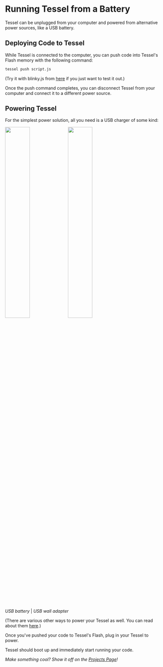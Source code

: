 # Running Tessel from a Battery
 Tessel can be unplugged from your computer and powered from alternative power sources, like a USB battery.
 
## Deploying Code to Tessel

While Tessel is connected to the computer, you can push code into Tessel's Flash memory with the following command:

```sh
tessel push script.js
```
(Try it with blinky.js from [here](http://start.tessel.io/blinky) if you just want to test it out.)

Once the push command completes, you can disconnect Tessel from your computer and connect it to a different power source.

## Powering Tessel

For the simplest power solution, all you need is a USB charger of some kind:

<img src=https://s3.amazonaws.com/technicalmachine-assets/doc+pictures/tessel-battery.jpg width=40%>
<img src=https://s3.amazonaws.com/technicalmachine-assets/doc+pictures/tessel-plug.jpg width=40%>

*USB battery* | *USB wall adapter*

(There are various other ways to power your Tessel as well. You can read about them [here](https://tessel.io/docs/power).)

Once you've pushed your code to Tessel's Flash, plug in your Tessel to power.

Tessel should boot up and immediately start running your code.

*Make something cool? Show it off on the [Projects Page](//projects.tessel.io)!*
